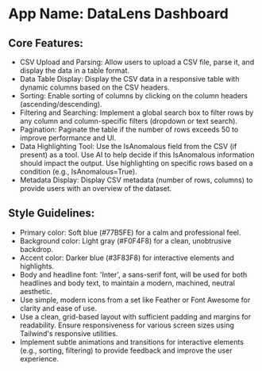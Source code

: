 # **App Name**: DataLens Dashboard

## Core Features:

- CSV Upload and Parsing: Allow users to upload a CSV file, parse it, and display the data in a table format.
- Data Table Display: Display the CSV data in a responsive table with dynamic columns based on the CSV headers.
- Sorting: Enable sorting of columns by clicking on the column headers (ascending/descending).
- Filtering and Searching: Implement a global search box to filter rows by any column and column-specific filters (dropdown or text search).
- Pagination: Paginate the table if the number of rows exceeds 50 to improve performance and UI.
- Data Highlighting Tool: Use the IsAnomalous field from the CSV (if present) as a tool. Use AI to help decide if this IsAnomalous information should impact the output. Use highlighting on specific rows based on a condition (e.g., IsAnomalous=True).
- Metadata Display: Display CSV metadata (number of rows, columns) to provide users with an overview of the dataset.

## Style Guidelines:

- Primary color: Soft blue (#77B5FE) for a calm and professional feel.
- Background color: Light gray (#F0F4F8) for a clean, unobtrusive backdrop.
- Accent color: Darker blue (#3F83F8) for interactive elements and highlights.
- Body and headline font: 'Inter', a sans-serif font, will be used for both headlines and body text, to maintain a modern, machined, neutral aesthetic.
- Use simple, modern icons from a set like Feather or Font Awesome for clarity and ease of use.
- Use a clean, grid-based layout with sufficient padding and margins for readability. Ensure responsiveness for various screen sizes using Tailwind's responsive utilities.
- Implement subtle animations and transitions for interactive elements (e.g., sorting, filtering) to provide feedback and improve the user experience.